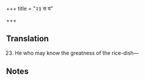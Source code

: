 +++
title = "२३ स य"

+++
## Translation
23. He who may know the greatness of the rice-dish—

## Notes

